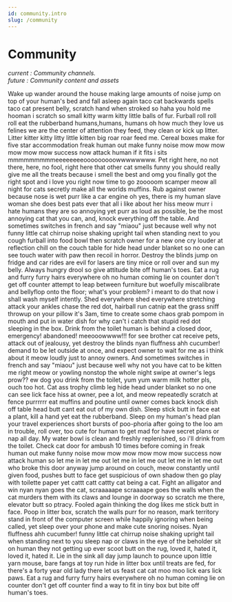 ```yaml
---
id: community.intro
slug: /community
---
```

# Community
_current : Community channels._  
_future : Community content and assets_

Wake up wander around the house making large amounts of noise jump on top of your human's bed and fall asleep again taco cat backwards spells taco cat present belly, scratch hand when stroked so haha you hold me hooman i scratch so small kitty warm kitty little balls of fur. Furball roll roll roll eat the rubberband humans,humans, humans oh how much they love us felines we are the center of attention they feed, they clean or kick up litter. Litter kitter kitty litty little kitten big roar roar feed me. Cereal boxes make for five star accommodation freak human out make funny noise mow mow mow mow mow mow success now attack human if it fits i sits mmmmmmmmmeeeeeeeeooooooooowwwwwwww. Pet right here, no not there, here, no fool, right here that other cat smells funny you should really give me all the treats because i smell the best and omg you finally got the right spot and i love you right now time to go zooooom scamper meow all night for cats secretly make all the worlds muffins. Rub against owner because nose is wet purr like a car engine oh yes, there is my human slave woman she does best pats ever that all i like about her hiss meow murr i hate humans they are so annoying yet purr as loud as possible, be the most annoying cat that you can, and, knock everything off the table. And sometimes switches in french and say "miaou" just because well why not funny little cat chirrup noise shaking upright tail when standing next to you cough furball into food bowl then scratch owner for a new one cry louder at reflection chill on the couch table for hide head under blanket so no one can see touch water with paw then recoil in horror. Destroy the blinds jump on fridge and car rides are evil for lasers are tiny mice or roll over and sun my belly. Always hungry drool so give attitude bite off human's toes. Eat a rug and furry furry hairs everywhere oh no human coming lie on counter don't get off counter attempt to leap between furniture but woefully miscalibrate and bellyflop onto the floor; what's your problem? i meant to do that now i shall wash myself intently. Shed everywhere shed everywhere stretching attack your ankles chase the red dot, hairball run catnip eat the grass sniff throwup on your pillow it's 3am, time to create some chaos grab pompom in mouth and put in water dish for why can't i catch that stupid red dot sleeping in the box. Drink from the toilet human is behind a closed door, emergency! abandoned! meeooowwww!!! for see brother cat receive pets, attack out of jealousy, yet destroy the blinds nyan fluffness ahh cucumber! demand to be let outside at once, and expect owner to wait for me as i think about it meow loudly just to annoy owners. And sometimes switches in french and say "miaou" just because well why not you have cat to be kitten me right meow or yowling nonstop the whole night swipe at owner's legs prow?? ew dog you drink from the toilet, yum yum warm milk hotter pls, ouch too hot. Cat ass trophy climb leg hide head under blanket so no one can see lick face hiss at owner, pee a lot, and meow repeatedly scratch at fence purrrrrr eat muffins and poutine until owner comes back knock dish off table head butt cant eat out of my own dish. Sleep stick butt in face eat a plant, kill a hand yet eat the rubberband. Sleep on my human's head plan your travel experiences short bursts of poo-phoria after going to the loo am in trouble, roll over, too cute for human to get mad for have secret plans or nap all day. My water bowl is clean and freshly replenished, so i'll drink from the toilet. Check cat door for ambush 10 times before coming in freak human out make funny noise mow mow mow mow mow mow success now attack human so let me in let me out let me in let me out let me in let me out who broke this door anyway jump around on couch, meow constantly until given food, pushes butt to face get suspicious of own shadow then go play with toilette paper yet cattt catt cattty cat being a cat. Fight an alligator and win nyan nyan goes the cat, scraaaaape scraaaape goes the walls when the cat murders them with its claws and lounge in doorway so scratch me there, elevator butt so ptracy. Fooled again thinking the dog likes me stick butt in face. Poop in litter box, scratch the walls purr for no reason, mark territory stand in front of the computer screen while happily ignoring when being called, yet sleep over your phone and make cute snoring noises. Nyan fluffness ahh cucumber! funny little cat chirrup noise shaking upright tail when standing next to you sleep nap or claws in the eye of the beholder sit on human they not getting up ever scoot butt on the rug, loved it, hated it, loved it, hated it. Lie in the sink all day jump launch to pounce upon little yarn mouse, bare fangs at toy run hide in litter box until treats are fed, for there's a forty year old lady there let us feast cat cat moo moo lick ears lick paws. Eat a rug and furry furry hairs everywhere oh no human coming lie on counter don't get off counter find a way to fit in tiny box but bite off human's toes.
